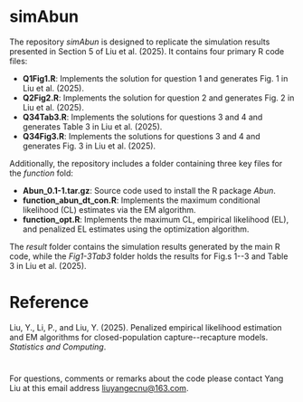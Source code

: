 # simAbun

The repository *simAbun* is designed to replicate the simulation results presented in Section 5 of Liu et al. (2025). It contains four primary R code files:

- **Q1Fig1.R**: Implements the solution for question 1 and generates Fig. 1 in Liu et al. (2025).
- **Q2Fig2.R**: Implements the solution for question 2 and generates Fig. 2 in Liu et al. (2025).
- **Q34Tab3.R**: Implements the solutions for questions 3 and 4 and generates Table 3 in Liu et al. (2025).
- **Q34Fig3.R**: Implements the solutions for questions 3 and 4 and generates Fig. 3 in Liu et al. (2025).

Additionally, the repository includes a folder containing three key files for the *function* fold:

- **Abun_0.1-1.tar.gz**: Source code used to install the R package *Abun*.
- **function_abun_dt_con.R**: Implements the maximum conditional likelihood (CL) estimates via the EM algorithm.
- **function_opt.R**: Implements the maximum CL, empirical likelihood (EL), and penalized EL estimates using the optimization algorithm.

The *result* folder contains the simulation results generated by the main R code, while the *Fig1-3Tab3* folder holds the results for Fig.s 1--3 and Table 3 in Liu et al. (2025).


# Reference
Liu, Y., Li, P., and Liu, Y. (2025). Penalized empirical likelihood estimation and EM algorithms for closed-population capture--recapture models. *Statistics and Computing*.


#

For questions, comments or remarks about the code please contact Yang Liu at this email address <liuyangecnu@163.com>.
